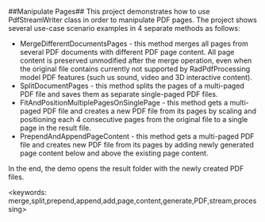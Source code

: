 ##Manipulate Pages##
This project demonstrates how to use PdfStreamWriter class in order to manipulate PDF pages. The project shows several use-case scenario examples in 4 separate methods as follows:
 - MergeDifferentDocumentsPages - this method merges all pages from several PDF documents with different PDF page content. All page content is preserved unmodified after the merge operation, even when the original file contains currently not supported by RadPdfProcessing model PDF features (such us sound, video and 3D interactive content).
 - SplitDocumentPages - this method splits the pages of a multi-paged PDF file and saves them as separate single-paged PDF files.
 - FitAndPositionMultiplePagesOnSinglePage - this method gets a multi-paged PDF file and creates a new PDF file from its pages by scaling and positioning each 4 consecutive pages from the original file to a single page in the result file.
 - PrependAndAppendPageContent - this method gets a multi-paged PDF file and creates new PDF file from its pages by adding newly generated page content below and above the existing page content.

In the end, the demo opens the result folder with the newly created PDF files.

<keywords: merge,split,prepend,append,add,page,content,generate,PDF,stream,processing>